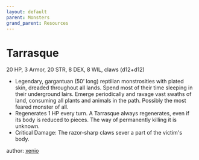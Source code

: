 ```yaml
---
layout: default
parent: Monsters
grand_parent: Resources
---
```


# Tarrasque
20 HP, 3 Armor, 20 STR, 8 DEX, 8 WIL, claws (d12+d12)
-   Legendary, gargantuan (50’ long) reptilian monstrosities with plated
    skin, dreaded throughout all lands. Spend most of their time
    sleeping in their underground lairs. Emerge periodically and ravage
    vast swaths of land, consuming all plants and animals in the path.
    Possibly the most feared monster of all.
-   Regenerates 1 HP every turn. A Tarrasque always regenerates, even if
    its body is reduced to pieces. The way of permanently killing it is
    unknown.
-   Critical Damage: The razor-sharp claws sever a part of the victim's
    body.

author: [xenio](https://xenioinabottle.blogspot.com)

